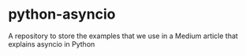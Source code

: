 # python-asyncio
A repository to store the examples that we use in a Medium article that explains asyncio in Python
